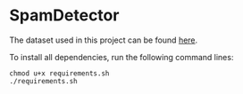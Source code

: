 # SpamDetector

The dataset used in this project can be found [here](https://archive.ics.uci.edu/ml/datasets/spambase).

To install all dependencies, run the following command lines:
```
chmod u+x requirements.sh
./requirements.sh
```
